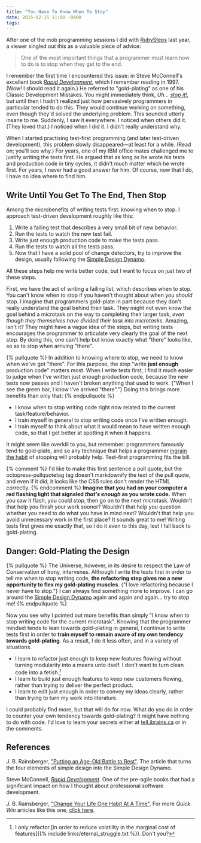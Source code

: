 ```yaml
---
title: "You Have To Know When To Stop"
date: 2015-02-15 11:00 -0400
tags:
---
```

After one of the mob programming sessions I did with [RubySteps](https://www.rubysteps.com) last year, a viewer singled out this as a valuable piece of advice:

> One of the most important things that a programmer must learn how to do is to stop when they get to the end.

I remember the first time I encountered this issue: in Steve McConnell's excellent book [_Rapid Development_](https://link.jbrains.ca/1tU7uTW), which I remember reading in 1997. (Wow! I should read it again.) He referred to "gold-plating" as one of his Classic Development Mistakes. You might immediately think, _Uh... [stop it!](https://link.jbrains.ca/bob-newhart-stop-it)_, but until then I hadn't realized just how pervasively programmers in particular tended to do this. They would continue working on something, even though they'd solved the underlying problem. This sounded utterly insane to me. Suddenly, I saw it everywhere. I noticed when others did it. (They loved that.) I noticed when I did it. I didn't really understand why.

When I started practising test-first programming (and later test-driven development), this problem slowly disappeared&mdash;at least for a while. (Read on; you'll see why.) For years, one of my IBM office mates challenged me to justify writing the tests first. He argued that as long as he wrote his tests and production code in tiny cycles, it didn't much matter which he wrote first. For years, I never had a good answer for him. Of course, now that I do, I have no idea where to find him.

## Write Until You Get To The End, Then Stop

Among the microbenefits of writing tests first: knowing when to stop. I approach test-driven development roughly like this:

1. Write a failing test that describes a very small bit of new behavior.
1. Run the tests to watch the new test fail.
1. Write just enough production code to make the tests pass.
1. Run the tests to watch all the tests pass.
1. Now that I have a solid pool of change detectors, try to improve the design, usually following the [Simple Design Dynamo](/permalink/putting-an-age-old-battle-to-rest).

All these steps help me write better code, but I want to focus on just two of these steps.

First, we have the act of writing a failing list, which describes when to stop. You can't know when to stop if you haven't thought about when you _should_ stop. I imagine that programmers gold-plate in part because they don't really understand the goal behind their task. They might not even know the goal behind a microtask on the way to completing their larger task, _even though they themselves have divided their task into microtasks_. Amazing, isn't it? They might have a vague idea of the steps, but writing tests encourages the programmer to articulate very clearly the goal of the next step. By doing this, one can't help but know exactly what "there" looks like, so as to stop when arriving "there".

{% pullquote %}
In addition to knowing where to stop, we need to know when we've got "there". For this purpose, the step "write **just enough** production code" matters most. When I write tests first, I find it much easier to judge when I've written just enough production code, because the new tests now passes and I haven't broken anything that used to work. {"When I see the green bar, I know I've arrived "there"."} Doing this brings more benefits than only that:
{% endpullquote %}

* I know when to stop writing code right now related to the current task/feature/behavior.
* I train myself in general to stop writing code once I've written enough.
* I train myself to think about what it would mean to have written enough code, so that I get better at spotting it when it happens.

It might seem like overkill to you, but remember: programmers famously tend to gold-plate, and so any technique that helps a programmer [ingrain the habit](#quick-win) of stopping will probably help. Test-first programming fits the bill.

{% comment %}
I'd like to make this first sentence a pull quote, but the octopress-pullquotetag tag doesn't markdownify the text of the pull quote, and even if it did, it looks like the CSS rules don't render the HTML correctly.
{% endcomment %}
**Imagine that you had on your computer a red flashing light that signaled _that's enough_ as you wrote code.** When you saw it flash, you could stop, then go on to the next microtask. Wouldn't that help you finish your work sooner? Wouldn't that help you question whether you need to do what you have in mind next? Wouldn't that help you avoid unnecessary work in the first place? It sounds great to me! Writing tests first gives me exactly that, so I do it even to this day, lest I fall back to gold-plating.

## Danger: Gold-Plating the Design

{% pullquote %}
The Universe, however, in its desire to respect the Law of Conservation of Irony, intervenes. Although I write the tests first in order to tell me when to stop writing code, **the refactoring step gives me a new opportunity to flex my gold-plating muscles**. {"I love refactoring because I never have to stop."} I can always find something more to improve. I can go around the [Simple Design Dynamo](/permalink/putting-an-age-old-battle-to-rest) again and again and again... try to stop me!
{% endpullquote %}

Now you see why I pointed out more benefits than simply "I know when to stop writing code for the current microtask". Knowing that the programmer mindset tends to lean towards gold-plating in general, I continue to write tests first in order to **train myself to remain aware of my own tendency towards gold-plating**. As a result, I do it less often, and in a variety of situations.

* I learn to refactor just enough to keep new features flowing without turning modularity into a means unto itself. I don't want to turn clean code into a fetish.[^reduce-volatility]
* I learn to build just enough features to keep new customers flowing, rather than trying to deliver the perfect product.
* I learn to edit just enough in order to convey my ideas clearly, rather than trying to turn my work into literature.

[^reduce-volatility]: I only refactor [in order to reduce volatility in the marginal cost of features]({% include links/eternal_struggle.txt %}). Don't you?

I could probably find more, but that will do for now. What do you do in order to counter your own tendency towards gold-plating? It might have nothing to do with code. I'd love to learn your secrets either at [tell.jbrains.ca](https://tell.jbrains.ca) or in the comments.

## References

J. B. Rainsberger, ["Putting an Age-Old Battle to Rest"](/permalink/putting-an-age-old-battle-to-rest). The article that turns the four elements of simple design into the Simple Design Dynamo.

Steve McConnell, [_Rapid Development_](https://link.jbrains.ca/1tU7uTW). One of the pre-agile books that had a significant impact on how I thought about professional software development.

<a id="quick-win"></a>J. B. Rainsberger, ["Change Your Life One Habit At A Time"](https://blog.jbrains.ca/permalink/change-your-life-one-habit-at-a-time). For more _Quick Win_ articles like this one, [click here](https://sign-up.jbrains.ca).
